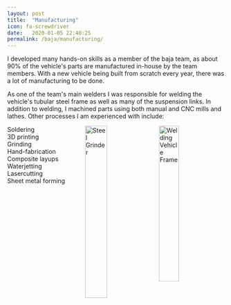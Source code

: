 ```yaml
---
layout: post
title:  "Manufacturing"
icon: fa-screwdriver
date:   2020-01-05 22:40:25
permalink: /baja/manufacturing/
---
```

I developed many hands-on skills as a member of the baja team, as about 90% of the vehicle's parts are manufactured in-house by the team members. With a new vehicle being built from scratch every year, there was a lot of manufacturing to be done. 

As one of the team's main welders I was responsible for welding the vehicle's tubular steel frame as well as many of the suspension links. In addition to welding, I machined parts using both manual and CNC mills and lathes. Other processes I am experienced with include:

<img src="{{ site.baseurl }}/assets/images/welding.JPG" alt="Welding Vehicle Frame" style="float:right; padding-left:5px; width:30.4%">
<img src="{{ site.baseurl }}/assets/images/grinder.JPG" alt="Steel Grinder" style="float:right; padding-right:5px; width:32%">

Soldering  
3D printing  
Grinding  
Hand-fabrication  
Composite layups  
Waterjetting  
Lasercutting  
Sheet metal forming